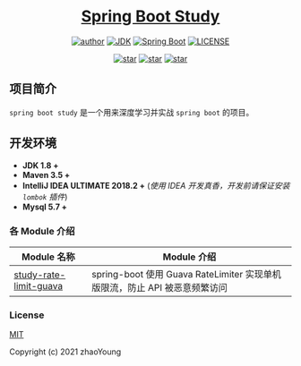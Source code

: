 <h1 align="center"><a href="https://github.com/wenzhouzhao" target="_blank">Spring Boot Study</a></h1>
<p align="center">
  <a href="https://www.codecloud.cloud"><img alt="author" src="https://img.shields.io/badge/author-zhaoYoung-blue.svg"/></a>
  <a href="https://www.oracle.com/technetwork/java/javase/downloads/index.html"><img alt="JDK" src="https://img.shields.io/badge/JDK-1.8.0_162-orange.svg"/></a>
  <a href="https://docs.spring.io/spring-boot/docs/2.1.0.RELEASE/reference/html/"><img alt="Spring Boot" src="https://img.shields.io/badge/Spring Boot-2.1.0.RELEASE-brightgreen.svg"/></a>
  <a href="https://github.com/wenzhouzhao/spring-boot-study/blob/master/LICENSE"><img alt="LICENSE" src="https://img.shields.io/github/license/wenzhouzhao/spring-boot-study.svg"/></a>
</p>

<p align="center">
  <a href="https://github.com/wenzhouzhao/spring-boot-study/stargazers"><img alt="star" src="https://img.shields.io/github/stars/wenzhouzhao/spring-boot-study?label=Stars&style=social"/></a>
  <a href="https://github.com/wenzhouzhao/spring-boot-study/network/members"><img alt="star" src="https://img.shields.io/github/forks/wenzhouzhao/spring-boot-study.svg?label=Fork&style=social"/></a>
  <a href="https://github.com/wenzhouzhao/spring-boot-study/watchers"><img alt="star" src="https://img.shields.io/github/watchers/wenzhouzhao/spring-boot-study.svg?label=Watch&style=social"/></a>
</p>

## 项目简介
`spring boot study` 是一个用来深度学习并实战 `spring boot` 的项目。


## 开发环境

- **JDK 1.8 +**
- **Maven 3.5 +**
- **IntelliJ IDEA ULTIMATE 2018.2 +** (*使用 IDEA 开发真香，开发前请保证安装 `lombok` 插件*)
- **Mysql 5.7 +**

### 各 Module 介绍

| Module 名称                                                  | Module 介绍                                                  |
| ------------------------------------------------------------ | ------------------------------------------------------------ |
| [study-rate-limit-guava](./study-rate-limit-guava)               | spring-boot 使用 Guava RateLimiter 实现单机版限流，防止 API 被恶意频繁访问  |


### License

[MIT](http://opensource.org/licenses/MIT)

Copyright (c) 2021 zhaoYoung